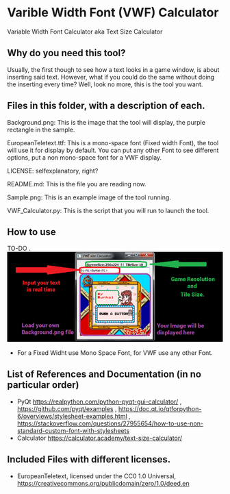 # Varible Width Font (VWF) Calculator
Variable Width Font Calculator aka Text Size Calculator

## Why do you need this tool?
Usually, the first though to see how a text looks in a game window, is about inserting said text. However, what if you could do the same without doing the inserting every time? Well, look no more, this is the tool you want.


## Files in this folder, with a description of each.

Background.png: This is the image that the tool will display, the purple rectangle in the sample.

EuropeanTeletext.ttf: This is a mono-space font (Fixed width Font), the tool will use it for display by default. You can put any other Font to see different options, put a non mono-space font for a VWF display.

LICENSE: selfexplanatory, right?

README.md: This is the file you are reading now.

Sample.png: This is an example image of the tool running.

VWF_Calculator.py: This is the script that you will run to launch the tool.

## How to use
TO-DO
.![Display Sample](https://github.com/Bunkai9448/VWF_Calculator/blob/main/Sample.png)

- For a Fixed Widht use Mono Space Font, for VWF use any other Font.

## List of References and Documentation (in no particular order)
- PyQt https://realpython.com/python-pyqt-gui-calculator/ , https://github.com/pyqt/examples , https://doc.qt.io/qtforpython-6/overviews/stylesheet-examples.html , https://stackoverflow.com/questions/27955654/how-to-use-non-standard-custom-font-with-stylesheets
- Calculator https://calculator.academy/text-size-calculator/

## Included Files with different licenses.
- EuropeanTeletext, licensed under the CC0 1.0 Universal, https://creativecommons.org/publicdomain/zero/1.0/deed.en
